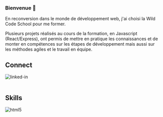 ### Bienvenue 👋

En reconversion dans le monde de développement web, j'ai choisi la Wild Code School pour me former.

Plusieurs projets réalisés au cours de la formation, en Javascript (React/Express), ont permis de mettre en pratique les connaissances et de monter en compétences sur les étapes de développement mais aussi sur les méthodes agiles et le travail en équipe. 

## Connect
[<img align="left" alt="linked-in" src="https://img.shields.io/badge/linkedin-%230077B5.svg?&style=for-the-badge&logo=linkedin&logoColor=white" />](https://www.linkedin.com/in/laura-trehout)

<br/>
<br/>

## Skills

<!-- <img align="left" alt="html5" src="https://img.shields.io/badge/-HTML5-#E34F26?logo=html5&logoColor=black" />

<img align="left" alt="css3" src="https://img.shields.io/badge/-CSS3-#1572B6?logo=css3&logoColor=white" />

<img align="left" alt="js" src="https://img.shields.io/badge/-Javascript-#F7DF1E?logo=javascript&logoColor=black" />

<img align="left" alt="react" src="https://img.shields.io/badge/-React-#61DAFB?logo=react&logoColor=white" />

<img align="left" alt="reactrouter" src="https://img.shields.io/badge/-React%20Router-#CA4245?logo=react-router&logoColor=black" />

<img align="left" alt="node" src="https://img.shields.io/badge/-Node-#339933?logo=node-dot-js&logoColor=white" />

<img align="left" alt="express" src="https://img.shields.io/badge/-Express-#000000?logo=express&logoColor=white" />

<img align="left" alt="mysql" src="https://img.shields.io/badge/-MySQL-#4479A1?logo=mysql&logoColor=black" />

<img align="left" alt="git" src="https://img.shields.io/badge/-Git-#F05032?logo=git&logoColor=white" />

<img align="left" alt="npm" src="https://img.shields.io/badge/-npm-#CB3837?logo=npm&logoColor=black" />

<img align="left" alt="vsc" src="https://img.shields.io/badge/-VSCode-#007ACC?logo=visual-studio-code&logoColor=white" />

<img align="left" alt="postman" src="https://img.shields.io/badge/-Postman-#FF6C37?logo=postman&logoColor=black" />
 -->
 <img align="left" alt="html5" src="https://img.shields.io/badge/HTML5-#E34F26?logo=html5&logoColor=black" />

